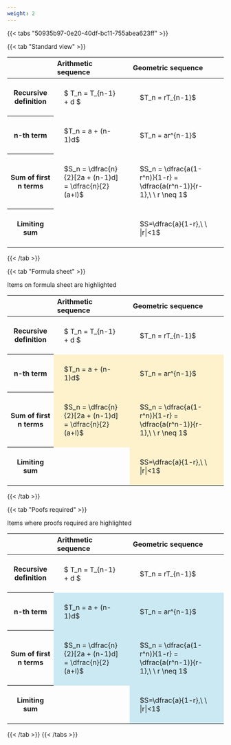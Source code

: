 ```yaml
---
weight: 2
---
```


{{< tabs "50935b97-0e20-40df-bc11-755abea623ff" >}}

{{< tab "Standard view" >}}

<style type="text/css">
#T_b98fc th.col_heading {
  text-align: left;
  font-size: 1em;
}
#T_b98fc td {
  text-align: left;
  font-size: 1em;
  padding: 1.5em;
}
</style>
<table id="T_b98fc">
  <thead>
    <tr>
      <th class="blank level0" >&nbsp;</th>
      <th id="T_b98fc_level0_col0" class="col_heading level0 col0" >Arithmetic sequence</th>
      <th id="T_b98fc_level0_col1" class="col_heading level0 col1" >Geometric sequence</th>
    </tr>
  </thead>
  <tbody>
    <tr>
      <th id="T_b98fc_level0_row0" class="row_heading level0 row0" >Recursive definition</th>
      <td id="T_b98fc_row0_col0" class="data row0 col0" >$ T_n = T_{n-1} + d $</td>
      <td id="T_b98fc_row0_col1" class="data row0 col1" >$T_n = rT_{n-1}$</td>
    </tr>
    <tr>
      <th id="T_b98fc_level0_row1" class="row_heading level0 row1" >n-th term</th>
      <td id="T_b98fc_row1_col0" class="data row1 col0" >$T_n = a + (n-1)d$</td>
      <td id="T_b98fc_row1_col1" class="data row1 col1" >$T_n = ar^{n-1}$</td>
    </tr>
    <tr>
      <th id="T_b98fc_level0_row2" class="row_heading level0 row2" >Sum of first n terms</th>
      <td id="T_b98fc_row2_col0" class="data row2 col0" >$S_n = \dfrac{n}{2}[2a + (n-1)d] = \dfrac{n}{2}(a+l)$</td>
      <td id="T_b98fc_row2_col1" class="data row2 col1" >$S_n = \dfrac{a(1-r^n)}{1-r} = \dfrac{a(r^n-1)}{r-1},\ \  r \neq 1$</td>
    </tr>
    <tr>
      <th id="T_b98fc_level0_row3" class="row_heading level0 row3" >Limiting sum</th>
      <td id="T_b98fc_row3_col0" class="data row3 col0" ></td>
      <td id="T_b98fc_row3_col1" class="data row3 col1" >$S=\dfrac{a}{1-r},\ \ |r|<1$</td>
    </tr>
  </tbody>
</table>
{{< /tab >}}

{{< tab "Formula sheet" >}}

Items on formula sheet are highlighted 
<br>
<style type="text/css">
#T_3ef0e th.col_heading {
  text-align: left;
  font-size: 1em;
}
#T_3ef0e td {
  text-align: left;
  font-size: 1em;
  padding: 1.5em;
}
#T_3ef0e_row0_col0, #T_3ef0e_row0_col1, #T_3ef0e_row3_col0 {
  background-color: rgba(0,0,0,0);
}
#T_3ef0e_row1_col0, #T_3ef0e_row1_col1, #T_3ef0e_row2_col0, #T_3ef0e_row2_col1, #T_3ef0e_row3_col1 {
  background-color: rgba(255,194,10, 0.2);
}
</style>
<table id="T_3ef0e">
  <thead>
    <tr>
      <th class="blank level0" >&nbsp;</th>
      <th id="T_3ef0e_level0_col0" class="col_heading level0 col0" >Arithmetic sequence</th>
      <th id="T_3ef0e_level0_col1" class="col_heading level0 col1" >Geometric sequence</th>
    </tr>
  </thead>
  <tbody>
    <tr>
      <th id="T_3ef0e_level0_row0" class="row_heading level0 row0" >Recursive definition</th>
      <td id="T_3ef0e_row0_col0" class="data row0 col0" >$ T_n = T_{n-1} + d $</td>
      <td id="T_3ef0e_row0_col1" class="data row0 col1" >$T_n = rT_{n-1}$</td>
    </tr>
    <tr>
      <th id="T_3ef0e_level0_row1" class="row_heading level0 row1" >n-th term</th>
      <td id="T_3ef0e_row1_col0" class="data row1 col0" >$T_n = a + (n-1)d$</td>
      <td id="T_3ef0e_row1_col1" class="data row1 col1" >$T_n = ar^{n-1}$</td>
    </tr>
    <tr>
      <th id="T_3ef0e_level0_row2" class="row_heading level0 row2" >Sum of first n terms</th>
      <td id="T_3ef0e_row2_col0" class="data row2 col0" >$S_n = \dfrac{n}{2}[2a + (n-1)d] = \dfrac{n}{2}(a+l)$</td>
      <td id="T_3ef0e_row2_col1" class="data row2 col1" >$S_n = \dfrac{a(1-r^n)}{1-r} = \dfrac{a(r^n-1)}{r-1},\ \  r \neq 1$</td>
    </tr>
    <tr>
      <th id="T_3ef0e_level0_row3" class="row_heading level0 row3" >Limiting sum</th>
      <td id="T_3ef0e_row3_col0" class="data row3 col0" ></td>
      <td id="T_3ef0e_row3_col1" class="data row3 col1" >$S=\dfrac{a}{1-r},\ \ |r|<1$</td>
    </tr>
  </tbody>
</table>
{{< /tab >}}

{{< tab "Poofs required" >}}

Items where proofs required are highlighted 
<br>
<style type="text/css">
#T_511de th.col_heading {
  text-align: left;
  font-size: 1em;
}
#T_511de td {
  text-align: left;
  font-size: 1em;
  padding: 1.5em;
}
#T_511de_row0_col0, #T_511de_row0_col1, #T_511de_row3_col0 {
  background-color: rgba(0,0,0,0);
}
#T_511de_row1_col0, #T_511de_row1_col1, #T_511de_row2_col0, #T_511de_row2_col1, #T_511de_row3_col1 {
  background-color: rgba(0,150,200, 0.2);
}
</style>
<table id="T_511de">
  <thead>
    <tr>
      <th class="blank level0" >&nbsp;</th>
      <th id="T_511de_level0_col0" class="col_heading level0 col0" >Arithmetic sequence</th>
      <th id="T_511de_level0_col1" class="col_heading level0 col1" >Geometric sequence</th>
    </tr>
  </thead>
  <tbody>
    <tr>
      <th id="T_511de_level0_row0" class="row_heading level0 row0" >Recursive definition</th>
      <td id="T_511de_row0_col0" class="data row0 col0" >$ T_n = T_{n-1} + d $</td>
      <td id="T_511de_row0_col1" class="data row0 col1" >$T_n = rT_{n-1}$</td>
    </tr>
    <tr>
      <th id="T_511de_level0_row1" class="row_heading level0 row1" >n-th term</th>
      <td id="T_511de_row1_col0" class="data row1 col0" >$T_n = a + (n-1)d$</td>
      <td id="T_511de_row1_col1" class="data row1 col1" >$T_n = ar^{n-1}$</td>
    </tr>
    <tr>
      <th id="T_511de_level0_row2" class="row_heading level0 row2" >Sum of first n terms</th>
      <td id="T_511de_row2_col0" class="data row2 col0" >$S_n = \dfrac{n}{2}[2a + (n-1)d] = \dfrac{n}{2}(a+l)$</td>
      <td id="T_511de_row2_col1" class="data row2 col1" >$S_n = \dfrac{a(1-r^n)}{1-r} = \dfrac{a(r^n-1)}{r-1},\ \  r \neq 1$</td>
    </tr>
    <tr>
      <th id="T_511de_level0_row3" class="row_heading level0 row3" >Limiting sum</th>
      <td id="T_511de_row3_col0" class="data row3 col0" ></td>
      <td id="T_511de_row3_col1" class="data row3 col1" >$S=\dfrac{a}{1-r},\ \ |r|<1$</td>
    </tr>
  </tbody>
</table>
{{< /tab >}}
{{< /tabs >}}